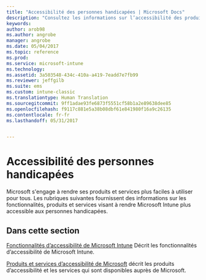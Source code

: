 ```yaml
---
title: "Accessibilité des personnes handicapées | Microsoft Docs"
description: "Consultez les informations sur l’accessibilité des produits Microsoft."
keywords: 
author: arob98
ms.author: angrobe
manager: angrobe
ms.date: 05/04/2017
ms.topic: reference
ms.prod: 
ms.service: microsoft-intune
ms.technology: 
ms.assetid: 3a503548-434c-410a-a419-7eadd7e7fb99
ms.reviewer: jeffgilb
ms.suite: ems
ms.custom: intune-classic
ms.translationtype: Human Translation
ms.sourcegitcommit: 9ff1adae93fe6873f5551cf58b1a2e89638dee85
ms.openlocfilehash: f9117c881e5a38b08dbf61e841980f16a9c26135
ms.contentlocale: fr-fr
ms.lasthandoff: 05/31/2017


---
```


# <a name="accessibility-for-people-with-disabilities"></a>Accessibilité des personnes handicapées
Microsoft s'engage à rendre ses produits et services plus faciles à utiliser pour tous. Les rubriques suivantes fournissent des informations sur les fonctionnalités, produits et services visant à rendre Microsoft Intune plus accessible aux personnes handicapées.

## <a name="in-this-section"></a>Dans cette section
[Fonctionnalités d’accessibilité de Microsoft Intune](accessibility-features-of-microsoft-intune.md) Décrit les fonctionnalités d’accessibilité de Microsoft Intune.

[Produits et services d’accessibilité de Microsoft](accessibility-products-and-services-from-microsoft.md) décrit les produits d’accessibilité et les services qui sont disponibles auprès de Microsoft.

